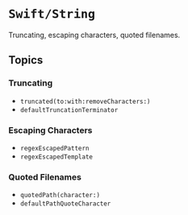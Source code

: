 # ``Swift/String``

Truncating, escaping characters, quoted filenames.

## Topics

### Truncating

- ``truncated(to:with:removeCharacters:)``
- ``defaultTruncationTerminator``

### Escaping Characters

- ``regexEscapedPattern``
- ``regexEscapedTemplate``

### Quoted Filenames

- ``quotedPath(character:)``
- ``defaultPathQuoteCharacter``

